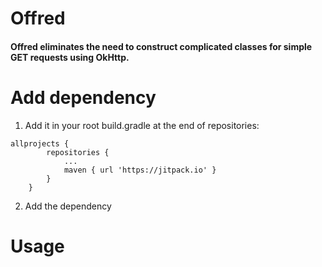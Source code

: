 # Offred

#### Offred eliminates the need to construct complicated classes for simple GET requests using OkHttp. 

# Add dependency

1. Add it in your root build.gradle at the end of repositories:
```
allprojects {
		repositories {
			...
			maven { url 'https://jitpack.io' }
		}
	}
```

2. Add the dependency


# Usage


